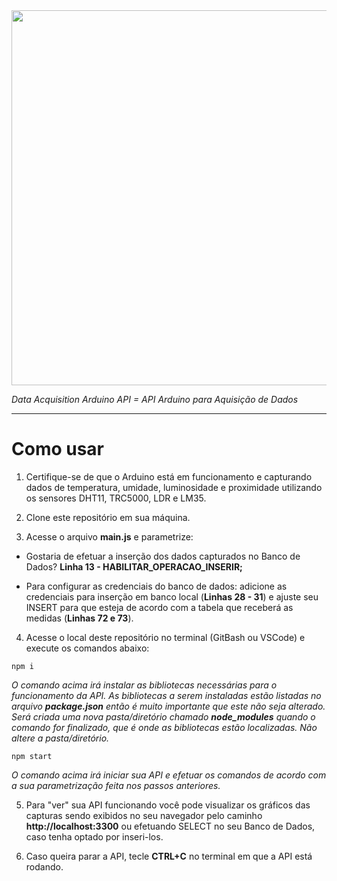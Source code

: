 <img src="https://user-images.githubusercontent.com/46379117/189931169-9df7b283-bf43-4af4-8154-b1669862090e.png" width="600px">

_Data Acquisition Arduino API = API Arduino para Aquisição de Dados_

<hr>

# Como usar

1. Certifique-se de que o Arduino está em funcionamento e capturando dados de temperatura, umidade, luminosidade e proximidade utilizando os sensores DHT11, TRC5000, LDR e LM35.

1. Clone este repositório em sua máquina.

1. Acesse o arquivo **main.js** e parametrize:

- Gostaria de efetuar a inserção dos dados capturados no Banco de Dados? **Linha 13 - HABILITAR_OPERACAO_INSERIR;**

- Para configurar as credenciais do banco de dados: adicione as credenciais para inserção em banco local (**Linhas 28 - 31**) e ajuste seu INSERT para que esteja de acordo com a tabela que receberá as medidas (**Linhas 72 e 73**).

4. Acesse o local deste repositório no terminal (GitBash ou VSCode) e execute os comandos abaixo:

```
npm i
``` 
_O comando acima irá instalar as bibliotecas necessárias para o funcionamento da API. As bibliotecas a serem instaladas estão listadas no arquivo **package.json** então é muito importante que este não seja alterado. Será criada uma nova pasta/diretório chamado **node_modules** quando o comando for finalizado, que é onde as bibliotecas estão localizadas. Não altere a pasta/diretório._

```
npm start
``` 

_O comando acima irá iniciar sua API e efetuar os comandos de acordo com a sua parametrização feita nos passos anteriores._

5. Para "ver" sua API funcionando você pode visualizar os gráficos das capturas sendo exibidos no seu navegador pelo caminho **http://localhost:3300** ou efetuando SELECT no seu Banco de Dados, caso tenha optado por inseri-los.

6. Caso queira parar a API, tecle **CTRL+C** no terminal em que a API está rodando.
